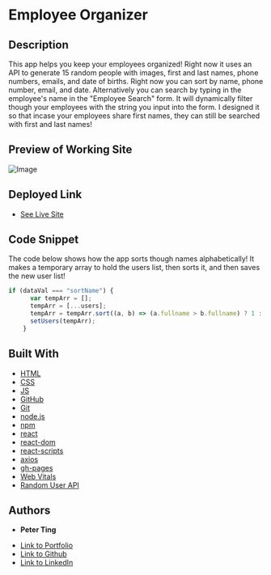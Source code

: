 # Employee Organizer

## Description
This app helps you keep your employees organized! Right now it uses an API to generate 15 random people with images, first and last names, phone numbers, emails, and date of births. Right now you can sort by name, phone number, email, and date. Alternatively you can search by typing in the employee's name in the "Employee Search" form. It will dynamically filter though your employees with the string you input into the form. I designed it so that incase your employees share first names, they can still be searched with first and last names!

## Preview of Working Site

![Image](./public/images/employee-organizer-1400x700-demo.gif)

## Deployed Link

* [See Live Site](https://pting1995.github.io/employee-organizer/)

## Code Snippet
The code below shows how the app sorts though names alphabetically! It makes a temporary array to hold the users list, then sorts it, and then saves the new user list!

``` JavaScript
if (dataVal === "sortName") {
      var tempArr = [];
      tempArr = [...users];
      tempArr = tempArr.sort((a, b) => (a.fullname > b.fullname) ? 1 : -1);
      setUsers(tempArr);
    }
```

## Built With

* [HTML](https://developer.mozilla.org/en-US/docs/Web/HTML)
* [CSS](https://developer.mozilla.org/en-US/docs/Web/CSS)
* [JS](https://www.javascript.com/)
* [GitHub](https://github.com/)
* [Git](https://git-scm.com/)
* [node.js](https://nodejs.org/en/)
* [npm](https://www.npmjs.com/)
* [react](https://reactjs.org/)
* [react-dom](https://reactjs.org/docs/react-dom.html)
* [react-scripts](https://www.npmjs.com/package/react-scripts)
* [axios](https://www.npmjs.com/package/axios)
* [gh-pages](https://pages.github.com/)
* [Web Vitals](https://web.dev/vitals/)
* [Random User API](https://randomuser.me/)

## Authors

* **Peter Ting**

- [Link to Portfolio](https://portfolio-mk3.herokuapp.com/)
- [Link to Github](https://github.com/Pting1995)
- [Link to LinkedIn](https://www.linkedin.com/in/pting002/)